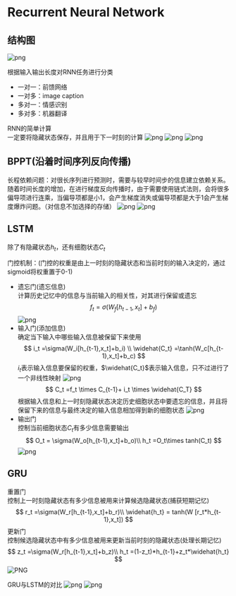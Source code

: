 # Recurrent Neural Network

## 结构图  
![png](img/rnn.png)  

根据输入输出长度对RNN任务进行分类  

- 一对一：前馈网络
- 一对多：image caption
- 多对一：情感识别
- 多对多：机器翻译

RNN的简单计算  
一定要将隐藏状态保存，并且用于下一时刻的计算
![png](img/c1.png)
![png](img/c2.png)
![png](img/c3.png)

## BPPT(沿着时间序列反向传播)

长程依赖问题：对很长序列进行预测时，需要与较早时间步的信息建立依赖关系。
随着时间长度的增加，在进行梯度反向传播时，由于需要使用链式法则，会将很多偏导项进行连乘，当偏导项都是小1，会产生梯度消失或偏导项都是大于1会产生梯度爆炸问题。（对信息不加选择的存储）
![png](img/back1.png)
![png](img/back.png)

## LSTM

除了有隐藏状态$h_t$，还有细胞状态$C_t$  

门控机制：(门控的权重是由上一时刻的隐藏状态和当前时刻的输入决定的，通过sigmoid将权重置于0-1)
- 遗忘门(遗忘信息)  
计算历史记忆中的信息与当前输入的相关性，对其进行保留或遗忘
$$
f_t =\sigma(W_f [h_{t-1},x_t]+b_f)
$$
![png](img/forget.png)
- 输入门(添加信息)  
确定当下输入中哪些输入信息被保留下来使用  
$$
i_t =\sigma(W_i[h_{t-1},x_t]+b_i) \\
\widehat{C_t} =\tanh(W_c[h_{t-1},x_t]+b_c)
$$
$i_t$表示输入信息要保留的权重，$\widehat{C_t}$表示输入信息，只不过进行了一个非线性映射
![png](img/input.png)
$$
C_t =f_t \times C_{t-1}+ i_t \times \widehat{C_T}
$$
根据输入信息和上一时刻隐藏状态决定历史细胞状态中要遗忘的信息，并且将保留下来的信息与最终决定的输入信息相加得到新的细胞状态
![png](img/update.png)
- 输出门  
控制当前细胞状态$C_t$有多少信息需要输出
$$
O_t = \sigma(W_o[h_{t-1},x_t]+b_o)\\
h_t =O_t\times tanh(C_t)
$$
![png](img/output.png)

## GRU

重置门  
控制上一时刻隐藏状态有多少信息被用来计算候选隐藏状态(捕获短期记忆)  
$$
r_t =\sigma(W_r[h_{t-1},x_t]+b_r)\\
\widehat{h_t} = tanh(W [r_t*h_{t-1},x_t])
$$
更新门   
控制候选隐藏状态中有多少信息被用来更新当前时刻的隐藏状态(处理长期记忆)
$$
z_t =\sigma(W_r[h_{t-1},x_t]+b_z)\\
h_t =(1-z_t)*h_{t-1}+z_t*\widehat{h_t} 
$$
![PNG](img/GRU.png)

GRU与LSTM的对比
![png](img/compa1.png)
![png](img/compa2.png)



